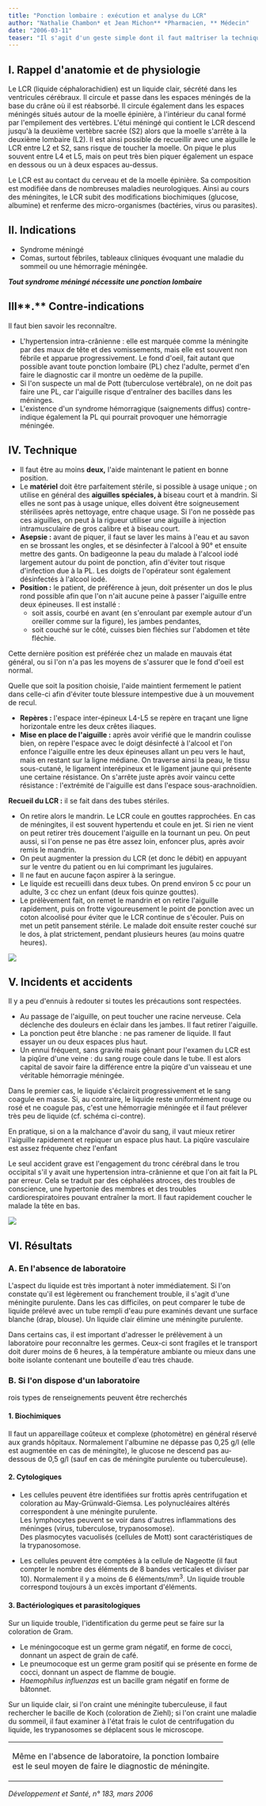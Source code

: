 ```yaml
---
title: "Ponction lombaire : exécution et analyse du LCR"
author: "Nathalie Chambon* et Jean Michon** *Pharmacien, ** Médecin"
date: "2006-03-11"
teaser: "Il s'agit d'un geste simple dont il faut maîtriser la technique, les indications et les risques, et qui est effectué pour le diagnostic des méningites et de la trypanosomose."
---
```


## I. Rappel d'anatomie et de physiologie

Le LCR (liquide céphalorachidien) est un liquide clair, sécrété dans les ventricules cérébraux. Il circule et passe dans les espaces méningés de la base du crâne où il est réabsorbé. Il circule également dans les espaces méningés situés autour de la moelle épinière, à l'intérieur du canal formé par l'empilement des vertèbres. L'étui méningé qui contient le LCR descend jusqu'à la deuxième vertèbre sacrée (S2) alors que la moelle s'arrête à la deuxième lombaire (L2). Il est ainsi possible de recueillir avec une aiguille le LCR entre L2 et S2, sans risque de toucher la moelle. On pique le plus souvent entre L4 et L5, mais on peut très bien piquer également un espace en dessous ou un à deux espaces au-dessus.

Le LCR est au contact du cerveau et de la moelle épinière. Sa composition est modifiée dans de nombreuses maladies neurologiques. Ainsi au cours des méningites, le LCR subit des modifications biochimiques (glucose, albumine) et renferme des micro-organismes (bactéries, virus ou parasites).

## II. Indications

*   Syndrome méningé
*   Comas, surtout fébriles, tableaux cliniques évoquant une maladie du sommeil ou une hémorragie méningée.

**_Tout syndrome méningé nécessite une ponction lombaire_**

## III**.** Contre-indications

Il faut bien savoir les reconnaître.

*   L'hypertension intra-crânienne : elle est marquée comme la méningite par des maux de tête et des vomissements, mais elle est souvent non fébrile et apparue progressivement. Le fond d'oeil, fait autant que possible avant toute ponction lombaire (PL) chez l'adulte, permet d'en faire le diagnostic car il montre un oedème de la pupille.  
*   Si l'on suspecte un mal de Pott (tuberculose vertébrale), on ne doit pas faire une PL, car l'aiguille risque d'entraîner des bacilles dans les méninges.  
*   L'existence d'un syndrome hémorragique (saignements diffus) contre-indique également la PL qui pourrait provoquer une hémorragie méningée.

## IV. Technique

*   Il faut être au moins **deux,** l'aide maintenant le patient en bonne position.  
*   Le **matériel** doit être parfaitement stérile, si possible à usage unique ; on utilise en général des **aiguilles spéciales, à** biseau court et à mandrin. Si elles ne sont pas à usage unique, elles doivent être soigneusement stérilisées après nettoyage, entre chaque usage. Si l'on ne possède pas ces aiguilles, on peut à la rigueur utiliser une aiguille à injection intramusculaire de gros calibre et à biseau court.  
*   **Asepsie :** avant de piquer, il faut se laver les mains à l'eau et au savon en se brossant les ongles, et se désinfecter à l'alcool à 90° et ensuite mettre des gants. On badigeonne la peau du malade à l'alcool iodé largement autour du point de ponction, afin d'éviter tout risque d'infection due à la PL. Les doigts de l'opérateur sont également désinfectés à l'alcool iodé.  
*   **Position :** le patient, de préférence à jeun, doit présenter un dos le plus rond possible afin que l'on n'ait aucune peine à passer l'aiguille entre deux épineuses. Il est installé :
    *   soit assis, courbé en avant (en s'enroulant par exemple autour d'un oreiller comme sur la figure), les jambes pendantes,
    *   soit couché sur le côté, cuisses bien fléchies sur l'abdomen et tête fléchie.

Cette dernière position est préférée chez un malade en mauvais état général, ou si l'on n'a pas les moyens de s'assurer que le fond d'oeil est normal.

Quelle que soit la position choisie, l'aide maintient fermement le patient dans celle-ci afin d'éviter toute blessure intempestive due à un mouvement de recul.

*   **Repères :** l'espace inter-épineux L4-L5 se repère en traçant une ligne horizontale entre les deux crêtes iliaques.  
*   **Mise en place de l'aiguille :** après avoir vérifié que le mandrin coulisse bien, on repère l'espace avec le doigt désinfecté à l'alcool et l'on enfonce l'aiguille entre les deux épineuses allant un peu vers le haut, mais en restant sur la ligne médiane. On traverse ainsi la peau, le tissu sous-cutané, le ligament interépineux et le ligament jaune qui présente une certaine résistance. On s'arrête juste après avoir vaincu cette résistance : l'extrémité de l'aiguille est dans l'espace sous-arachnoïdien.

**Recueil du LCR :** il se fait dans des tubes stériles.

*   On retire alors le mandrin. Le LCR coule en gouttes rapprochées. En cas de méningites, il est souvent hypertendu et coule en jet. Si rien ne vient on peut retirer très doucement l'aiguille en la tournant un peu. On peut aussi, si l'on pense ne pas être assez loin, enfoncer plus, après avoir remis le mandrin.  
*   On peut augmenter la pression du LCR (et donc le débit) en appuyant sur le ventre du patient ou en lui comprimant les jugulaires.  
*   Il ne faut en aucune façon aspirer à la seringue.  
*   Le liquide est recueilli dans deux tubes. On prend environ 5 cc pour un adulte, 3 cc chez un enfant (deux fois quinze gouttes).  
*   Le prélèvement fait, on remet le mandrin et on retire l'aiguille rapidement, puis on frotte vigoureusement le point de ponction avec un coton alcoolisé pour éviter que le LCR continue de s'écouler. Puis on met un petit pansement stérile. Le malade doit ensuite rester couché sur le dos, à plat strictement, pendant plusieurs heures (au moins quatre heures).


![](i953-1.jpg)


## V. Incidents et accidents

Il y a peu d'ennuis à redouter si toutes les précautions sont respectées.

*   Au passage de l'aiguille, on peut toucher une racine nerveuse. Cela déclenche des douleurs en éclair dans les jambes. Il faut retirer l'aiguille.  
*   La ponction peut être blanche : ne pas ramener de liquide. Il faut essayer un ou deux espaces plus haut.  
*   Un ennui fréquent, sans gravité mais gênant pour l'examen du LCR est la piqûre d'une veine : du sang rouge coule dans le tube. Il est alors capital de savoir faire la différence entre la piqûre d'un vaisseau et une véritable hémorragie méningée.

Dans le premier cas, le liquide s'éclaircit progressivement et le sang coagule en masse. Si, au contraire, le liquide reste uniformément rouge ou rosé et ne coagule pas, c'est une hémorragie méningée et il faut prélever très peu de liquide (cf. schéma ci-contre).

En pratique, si on a la malchance d'avoir du sang, il vaut mieux retirer l'aiguille rapidement et repiquer un espace plus haut. La piqûre vasculaire est assez fréquente chez l'enfant

Le seul accident grave est l'engagement du tronc cérébral dans le trou occipital s'il y avait une hypertension intra-crânienne et que l'on ait fait la PL par erreur. Cela se traduit par des céphalées atroces, des troubles de conscience, une hypertonie des membres et des troubles cardiorespiratoires pouvant entraîner la mort. Il faut rapidement coucher le malade la tête en bas.


![](i953-2.jpg)


## VI. Résultats

### A. En l'absence de laboratoire

L'aspect du liquide est très important à noter immédiatement. Si l'on constate qu'il est légèrement ou franchement trouble, il s'agit d'une méningite purulente. Dans les cas difficiles, on peut comparer le tube de liquide prélevé avec un tube rempli d'eau pure examinés devant une surface blanche (drap, blouse). Un liquide clair élimine une méningite purulente.

Dans certains cas, il est important d'adresser le prélèvement à un laboratoire pour reconnaître les germes. Ceux-ci sont fragiles et le transport doit durer moins de 6 heures, à la température ambiante ou mieux dans une boite isolante contenant une bouteille d'eau très chaude.

### B. Si l'on dispose d'un laboratoire

rois types de renseignements peuvent être recherchés

#### 1. Biochimiques

Il faut un appareillage coûteux et complexe (photomètre) en général réservé aux grands hôpitaux. Normalement l'albumine ne dépasse pas 0,25 g/l (elle est augmentée en cas de méningite), le glucose ne descend pas au-dessous de 0,5 g/l (sauf en cas de méningite purulente ou tuberculeuse).

#### 2. Cytologiques

*   Les cellules peuvent être identifiées sur frottis après centrifugation et coloration au May-Grünwald-Giemsa. Les polynucléaires altérés correspondent à une méningite purulente.  
    Les lymphocytes peuvent se voir dans d'autres inflammations des méninges (virus, tuberculose, trypanosomose).  
    Des plasmocytes vacuolisés (cellules de Mott) sont caractéristiques de la trypanosomose.

*   Les cellules peuvent être comptées à la cellule de Nageotte (il faut compter le nombre des éléments de 8 bandes verticales et diviser par 10). Normalement il y a moins de 6 éléments/mm<sup>3</sup>. Un liquide trouble correspond toujours à un excès important d'éléments.

#### 3. Bactériologiques et parasitologiques

Sur un liquide trouble, l'identification du germe peut se faire sur la coloration de Gram.

*   Le méningocoque est un germe gram négatif, en forme de cocci, donnant un aspect de grain de café.  
*   Le pneumocoque est un germe gram positif qui se présente en forme de cocci, donnant un aspect de flamme de bougie.  
*   _Haemophilus influenzas_ est un bacille gram négatif en forme de bâtonnet.

Sur un liquide clair, si l'on craint une méningite tuberculeuse, il faut rechercher le bacille de Koch (coloration de Ziehl); si l'on craint une maladie du sommeil, il faut examiner à l'état frais le culot de centrifugation du liquide, les trypanosomes se déplacent sous le microscope.

<table>

<tbody>

<tr>

<td class="rtecenter">

Même en l'absence de laboratoire, la ponction lombaire  
est le seul moyen de faire le diagnostic de méningite.

</td>

</tr>

</tbody>

</table>

_Développement et Santé, n° 183, mars 2006_